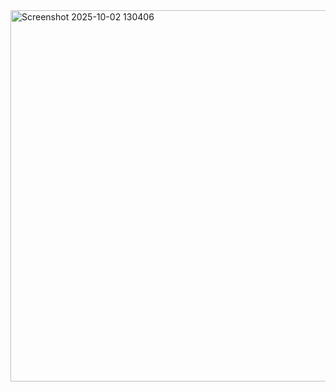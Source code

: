 <img width="939" height="594" alt="Screenshot 2025-10-02 130406" src="https://github.com/user-attachments/assets/c375a0a3-5e31-4d8a-85e9-f059445806bf" />
